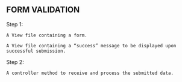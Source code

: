 ## FORM VALIDATION

Step 1: 

    A View file containing a form.

    A View file containing a “success” message to be displayed upon successful submission.


Step 2:

    A controller method to receive and process the submitted data.

